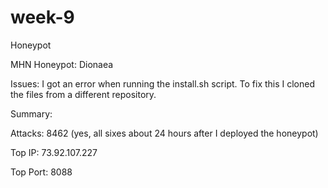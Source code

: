 # week-9
 
Honeypot

MHN Honeypot: Dionaea

Issues: I got an error when running the install.sh script. To fix this I cloned the files from a different repository.

Summary:

  Attacks: 8462 (yes, all sixes about 24 hours after I deployed the honeypot)
  
  Top IP: 73.92.107.227
  
  Top Port: 8088
